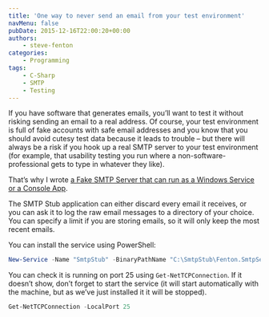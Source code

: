 ```yaml
---
title: 'One way to never send an email from your test environment'
navMenu: false
pubDate: 2015-12-16T22:00:20+00:00
authors:
    - steve-fenton
categories:
    - Programming
tags:
    - C-Sharp
    - SMTP
    - Testing
---
```


If you have software that generates emails, you’ll want to test it without risking sending an email to a real address. Of course, your test environment is full of fake accounts with safe email addresses and you know that you should avoid cutesy test data because it leads to trouble – but there will always be a risk if you hook up a real SMTP server to your test environment (for example, that usability testing you run where a non-software-professional gets to type in whatever they like).

That’s why I wrote [a Fake SMTP Server that can run as a Windows Service or a Console App](https://github.com/Steve-Fenton/SmtpStub).

The SMTP Stub application can either discard every email it receives, or you can ask it to log the raw email messages to a directory of your choice. You can specify a limit if you are storing emails, so it will only keep the most recent emails.

You can install the service using PowerShell:

```powershell
New-Service -Name "SmtpStub" -BinaryPathName "C:\SmtpStub\Fenton.SmtpService.exe"
```

You can check it is running on port 25 using `Get-NetTCPConnection`. If it doesn’t show, don’t forget to start the service (it will start automatically with the machine, but as we’ve just installed it it will be stopped).

```powershell
Get-NetTCPConnection -LocalPort 25
```